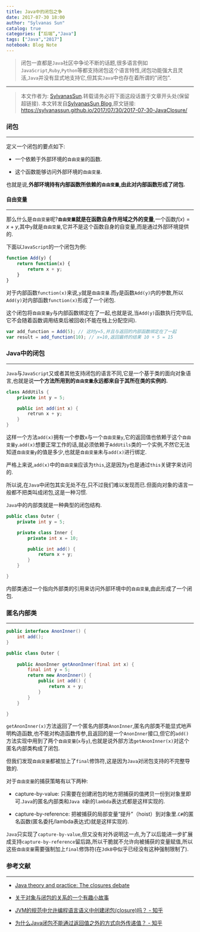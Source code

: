 ```yaml
--- 
title: Java中的闭包之争
date: 2017-07-30 18:00
author: "Sylvanas Sun"
catalog: true
categories: [“后端”,"Java"]
tags: ["Java","2017"]
notebook: Blog Note
---
```



> 闭包一直都是`Java`社区中争论不断的话题,很多语言例如`JavaScript`,`Ruby`,`Python`等都支持闭包这个语言特性,闭包功能强大且灵活,`Java`并没有显式地支持它,但其实`Java`中也存在着所谓的"闭包".


----------


> 本文作者为: [SylvanasSun][1].转载请务必将下面这段话置于文章开头处(保留超链接).
> 本文转发自[SylvanasSun Blog][2],原文链接: https://sylvanassun.github.io/2017/07/30/2017-07-30-JavaClosure/



### 闭包


----------



定义一个闭包的要点如下: 

 - 一个依赖于外部环境的`自由变量`的函数.


 - 这个函数能够访问外部环境的`自由变量`.


也就是说,**外部环境持有内部函数所依赖的`自由变量`,由此对内部函数形成了闭包.**


#### 自由变量


----------


那么什么是`自由变量`呢?**`自由变量`就是在函数自身作用域之外的变量**,一个函数$f(x) = x + y$,其中`y`就是`自由变量`,它并不是这个函数自身的自变量,而是通过外部环境提供的.



下面以`JavaScript`的一个闭包为例: 

```javascript
function Add(y) {
	return function(x) {
		return x + y;
	}
}
```

对于内部函数`function(x)`来说,`y`就是`自由变量`.而`y`是函数`Add(y)`内的参数,所以`Add(y)`对内部函数`function(x)`形成了一个闭包.

这个闭包将`自由变量y`与内部函数绑定在了一起,也就是说,当`Add(y)`函数执行完毕后,它不会随着函数调用结束后被回收(不能在栈上分配空间).

```javascript
var add_function = Add(5); // 这时y=5,并且与返回的内部函数绑定在了一起
var result = add_function(10); // x=10,返回最终的结果 10 + 5 = 15
```


### Java中的闭包


----------



`Java`与`JavaScript`又或者其他支持闭包的语言不同,它是一个基于类的面向对象语言,也就是说**一个方法所用到的`自由变量`永远都来自于其所在类的实例的.**

```java
class AddUtils {  
    private int y = 5;  

    public int add(int x) {
    	retrun x + y;
    }
}
```

这样一个方法`add(x)`拥有一个参数`x`与一个`自由变量y`,它的返回值也依赖于这个`自由变量y`.`add(x)`想要正常工作的话,就必须依赖于`AddUtils`类的一个实例,不然它无法知道`自由变量y`的值是多少,也就是`自由变量`未与`add(x)`进行绑定.

严格上来说,`add(x)`中的`自由变量`应该为`this`,这是因为`y`也是通过`this`关键字来访问的.


所以说,在`Java`中闭包其实无处不在,只不过我们难以发现而已.但面向对象的语言一般都不把类叫成闭包,这是一种习惯.


`Java`中的内部类就是一种典型的闭包结构.

```java
public class Outer {
	private int y = 5;

	private class Inner {
		private int x = 10;

		public int add() {
			return x + y;
		}
	}

}  
```

内部类通过一个指向外部类的引用来访问外部环境中的`自由变量`,由此形成了一个闭包.


### 匿名内部类


----------



```java
public interface AnonInner() {
	int add();
}

public class Outer {
	
	public AnonInner getAnonInner(final int x) {
		final int y = 5;
		return new AnonInner() {
			public int add() {
				return x + y;
			}
		}
	}

}
```

`getAnonInner(x)`方法返回了一个匿名内部类`AnonInner`,匿名内部类不能显式地声明构造函数,也不能对构造函数传参,且返回的是一个`AnonInner`接口,但它的`add()`方法实现中用到了两个`自由变量`(`x`与`y`),也就是说外部方法`getAnonInner(x)`对这个匿名内部类构成了闭包.

但我们发现`自由变量`都被加上了`final`修饰符,这是因为`Java`对闭包支持的不完整导致的.

对于`自由变量`的捕获策略有以下两种: 

 - capture-by-value: 只需要在创建闭包的地方把捕获的值拷贝一份到对象里即可.`Java`的匿名内部类和`Java 8`新的`lambda`表达式都是这样实现的.


 - capture-by-reference: 把被捕获的局部变量“提升”（hoist）到对象里.`C#`的匿名函数(匿名委托/lambda表达式)就是这样实现的.


`Java`只实现了`capture-by-value`,但又没有对外说明这一点,为了以后能进一步扩展成支持`capture-by-reference`留后路,所以干脆就不允许向被捕获的变量赋值,所以这些`自由变量`需要强制加上`final`修饰符(在`Jdk8`中似乎已经没有这种强制限制了).



### 参考文献


----------



 - [Java theory and practice: The closures debate][3]


 - [关于对象与闭包的关系的一个有趣小故事][4]


 - [JVM的规范中允许编程语言语义中创建闭包(closure)吗？ - 知乎][5]


 - [为什么Java闭包不能通过返回值之外的方式向外传递值？ - 知乎][6]


[1]: https://github.com/SylvanasSun
[2]: https:/sylvanassun.github.io
[3]: https://www.ibm.com/developerworks/java/library/j-jtp04247/index.html
[4]: http://rednaxelafx.iteye.com/blog/245022
[5]: https://www.zhihu.com/question/27416568/answer/36565794
[6]: https://www.zhihu.com/question/28190927/answer/39786939